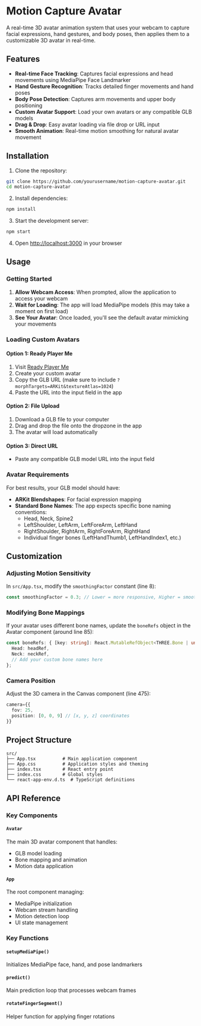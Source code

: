 # Motion Capture Avatar

A real-time 3D avatar animation system that uses your webcam to capture facial expressions, hand gestures, and body poses, then applies them to a customizable 3D avatar in real-time.

## Features

- **Real-time Face Tracking**: Captures facial expressions and head movements using MediaPipe Face Landmarker
- **Hand Gesture Recognition**: Tracks detailed finger movements and hand poses
- **Body Pose Detection**: Captures arm movements and upper body positioning
- **Custom Avatar Support**: Load your own avatars or any compatible GLB models
- **Drag & Drop**: Easy avatar loading via file drop or URL input
- **Smooth Animation**: Real-time motion smoothing for natural avatar movement

## Installation

1. Clone the repository:
```bash
git clone https://github.com/yourusername/motion-capture-avatar.git
cd motion-capture-avatar
```

2. Install dependencies:
```bash
npm install
```

3. Start the development server:
```bash
npm start
```

4. Open [http://localhost:3000](http://localhost:3000) in your browser

## Usage

### Getting Started

1. **Allow Webcam Access**: When prompted, allow the application to access your webcam
2. **Wait for Loading**: The app will load MediaPipe models (this may take a moment on first load)
3. **See Your Avatar**: Once loaded, you'll see the default avatar mimicking your movements

### Loading Custom Avatars

#### Option 1: Ready Player Me
1. Visit [Ready Player Me](https://readyplayer.me/avatar?utm_campaign=youtube-studio-playlist&utm_source=youtube&utm_medium=social&id=68520217a076f9bd65682429)
2. Create your custom avatar
3. Copy the GLB URL (make sure to include `?morphTargets=ARKit&textureAtlas=1024`)
4. Paste the URL into the input field in the app

#### Option 2: File Upload
1. Download a GLB file to your computer
2. Drag and drop the file onto the dropzone in the app
3. The avatar will load automatically

#### Option 3: Direct URL
- Paste any compatible GLB model URL into the input field

### Avatar Requirements

For best results, your GLB model should have:
- **ARKit Blendshapes**: For facial expression mapping
- **Standard Bone Names**: The app expects specific bone naming conventions:
  - Head, Neck, Spine2
  - LeftShoulder, LeftArm, LeftForeArm, LeftHand
  - RightShoulder, RightArm, RightForeArm, RightHand
  - Individual finger bones (LeftHandThumb1, LeftHandIndex1, etc.)

## Customization

### Adjusting Motion Sensitivity

In `src/App.tsx`, modify the `smoothingFactor` constant (line 8):
```typescript
const smoothingFactor = 0.3; // Lower = more responsive, Higher = smoother
```

### Modifying Bone Mappings

If your avatar uses different bone names, update the `boneRefs` object in the Avatar component (around line 85):
```typescript
const boneRefs: { [key: string]: React.MutableRefObject<THREE.Bone | undefined> } = {
  Head: headRef, 
  Neck: neckRef,
  // Add your custom bone names here
};
```

### Camera Position

Adjust the 3D camera in the Canvas component (line 475):
```typescript
camera={{
  fov: 25,
  position: [0, 0, 9] // [x, y, z] coordinates
}}
```

## Project Structure

```
src/
├── App.tsx          # Main application component
├── App.css          # Application styles and theming
├── index.tsx        # React entry point
├── index.css        # Global styles
└── react-app-env.d.ts  # TypeScript definitions
```

## API Reference

### Key Components

#### `Avatar`
The main 3D avatar component that handles:
- GLB model loading
- Bone mapping and animation
- Motion data application

#### `App`
The root component managing:
- MediaPipe initialization
- Webcam stream handling
- Motion detection loop
- UI state management

### Key Functions

#### `setupMediaPipe()`
Initializes MediaPipe face, hand, and pose landmarkers

#### `predict()`
Main prediction loop that processes webcam frames

#### `rotateFingerSegment()`
Helper function for applying finger rotations


